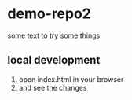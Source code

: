 # demo-repo2        

some text to try some things

## local development

1. open index.html in your browser
2. and see the changes
